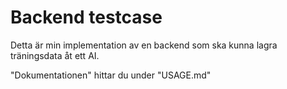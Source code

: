 # Backend testcase

Detta är min implementation av en backend som ska kunna lagra träningsdata åt ett AI.

"Dokumentationen" hittar du under "USAGE.md"

